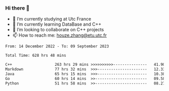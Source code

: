 ### Hi there 👋
- 🔭 I’m currently studying at Utc France
- 🌱 I’m currently learning DataBase and C++
- 👯 I’m looking to collaborate on C++ projects
- 📫 How to reach me: houze.zhang@etu.utc.fr

<!--START_SECTION:waka-->

```txt
From: 14 December 2022 - To: 09 September 2023

Total Time: 628 hrs 48 mins

C++                   263 hrs 29 mins >>>>>>>>>>---------------   41.90 %
Markdown              77 hrs 32 mins  >>>----------------------   12.33 %
Java                  65 hrs 15 mins  >>>----------------------   10.38 %
Go                    60 hrs 14 mins  >>-----------------------   09.58 %
Python                51 hrs 58 mins  >>-----------------------   08.27 %
```

<!--END_SECTION:waka-->
